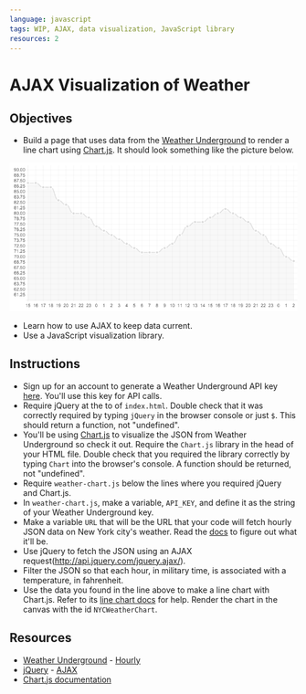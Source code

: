 ```yaml
---
language: javascript
tags: WIP, AJAX, data visualization, JavaScript library
resources: 2
---
```


# AJAX Visualization of Weather

## Objectives
* Build a page that uses data from the [Weather Underground](http://www.wunderground.com/weather/api/) to render a line chart using [Chart.js](http://chartkick.com/). It should look something like the picture below.

![example pic](/images/example.png "Pic of Example")

* Learn how to use AJAX to keep data current.
* Use a JavaScript visualization library.

## Instructions
* Sign up for an account to generate a Weather Underground API key [here](http://www.wunderground.com/weather/api/d/login.html). You'll use this key for API calls.
* Require jQuery at the to of `index.html`. Double check that it was correctly required by typing `jQuery` in the browser console or just `$`. This should return a function, not "undefined".
* You'll be using [Chart.js](http://chartkick.com/) to visualize the JSON from Weather Underground so check it out. Require the `Chart.js` library in the head of your HTML file. Double check that you required the library correctly by typing `Chart` into the browser's console. A function should be returned, not "undefined".
* Require `weather-chart.js` below the lines where you required jQuery and Chart.js.
* In `weather-chart.js`, make a variable, `API_KEY`, and define it as the string of your Weather Underground key.
* Make a variable `URL` that will be the URL that your code will fetch hourly JSON data on New York city's weather. Read the [docs](http://www.wunderground.com/weather/api/d/docs?d=data/hourly) to figure out what it'll be.
* Use jQuery to fetch the JSON using an AJAX request(http://api.jquery.com/jquery.ajax/).
* Filter the JSON so that each hour, in military time, is associated with a temperature, in fahrenheit.
* Use the data you found in the line above to make a line chart with Chart.js. Refer to its [line chart docs](http://www.chartjs.org/docs/#line-chart-example-usage) for help. Render the chart in the canvas with the id `NYCWeatherChart`.

## Resources
* [Weather Underground](http://www.wunderground.com) - [Hourly](http://www.wunderground.com/weather/api/d/docs?d=data/hourly)
* [jQuery](http://api.jquery.com/) - [AJAX](http://api.jquery.com/jquery.ajax/)
* [Chart.js documentation](http://www.chartjs.org/docs/#getting-started)
